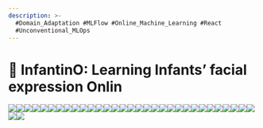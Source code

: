 ```yaml
---
description: >-
  #Domain_Adaptation #MLFlow #Online_Machine_Learning #React
  #Unconventional_MLOps
---
```


# 👶 InfantinO: Learning Infants’ facial expression Onlin

![](../../../.gitbook/assets/InfantinO\_최종발표\_페이지\_01.png)![](../../../.gitbook/assets/InfantinO\_최종발표\_페이지\_02.png)![](../../../.gitbook/assets/InfantinO\_최종발표\_페이지\_03.png)![](../../../.gitbook/assets/InfantinO\_최종발표\_페이지\_04.png)![](../../../.gitbook/assets/InfantinO\_최종발표\_페이지\_05.png)![](../../../.gitbook/assets/InfantinO\_최종발표\_페이지\_06.png)![](../../../.gitbook/assets/InfantinO\_최종발표\_페이지\_07.png)![](../../../.gitbook/assets/InfantinO\_최종발표\_페이지\_08.png)![](../../../.gitbook/assets/InfantinO\_최종발표\_페이지\_09.png)![](../../../.gitbook/assets/InfantinO\_최종발표\_페이지\_10.png)![](../../../.gitbook/assets/InfantinO\_최종발표\_페이지\_11.png)![](../../../.gitbook/assets/InfantinO\_최종발표\_페이지\_12.png)![](../../../.gitbook/assets/InfantinO\_최종발표\_페이지\_13.png)![](../../../.gitbook/assets/InfantinO\_최종발표\_페이지\_14.png)![](../../../.gitbook/assets/InfantinO\_최종발표\_페이지\_15.png)![](../../../.gitbook/assets/InfantinO\_최종발표\_페이지\_16.png)![](../../../.gitbook/assets/InfantinO\_최종발표\_페이지\_17.png)![](../../../.gitbook/assets/InfantinO\_최종발표\_페이지\_18.png)![](../../../.gitbook/assets/InfantinO\_최종발표\_페이지\_19.png)![](../../../.gitbook/assets/InfantinO\_최종발표\_페이지\_20.png)![](../../../.gitbook/assets/InfantinO\_최종발표\_페이지\_21.png)![](../../../.gitbook/assets/InfantinO\_최종발표\_페이지\_22.png)![](../../../.gitbook/assets/InfantinO\_최종발표\_페이지\_23.png)![](../../../.gitbook/assets/InfantinO\_최종발표\_페이지\_24.png)![](../../../.gitbook/assets/InfantinO\_최종발표\_페이지\_25.png)![](../../../.gitbook/assets/InfantinO\_최종발표\_페이지\_26.png)![](../../../.gitbook/assets/InfantinO\_최종발표\_페이지\_27.png)![](../../../.gitbook/assets/InfantinO\_최종발표\_페이지\_28.png)![](../../../.gitbook/assets/InfantinO\_최종발표\_페이지\_29.png)![](../../../.gitbook/assets/InfantinO\_최종발표\_페이지\_30.png)![](../../../.gitbook/assets/InfantinO\_최종발표\_페이지\_31.png)![](../../../.gitbook/assets/InfantinO\_최종발표\_페이지\_32.png)![](../../../.gitbook/assets/InfantinO\_최종발표\_페이지\_33.png)
